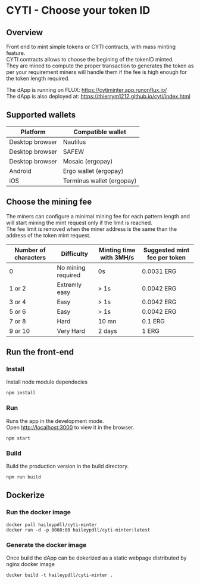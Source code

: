 # CYTI - Choose your token ID
## Overview
Front end to mint simple tokens or CYTI contracts, with mass minting feature.<br />
CYTI contracts allows to choose the begining of the tokenID minted.<br />
They are mined to compute the proper transaction to generates the token as per your requirement miners will handle them if the fee is high enough for the token length required.<br />

The dApp is running on FLUX: https://cytiminter.app.runonflux.io/<br />
The dApp is also deployed at: https://thierrym1212.github.io/cyti/index.html

## Supported wallets
|Platform            |Compatible wallet                                 |
|--------------------|--------------------------------------------------|
|Desktop browser     | Nautilus                                         |
|Desktop browser     | SAFEW                                            |
|Desktop browser     | Mosaic (ergopay)                                 |
|Android             | Ergo wallet (ergopay)                            |
|iOS                 | Terminus wallet (ergopay)                        |

## Choose the mining fee
The miners can configure a minimal mining fee for each pattern length and will start mining the mint request only if the limit is reached.<br />
The fee limit is removed when the miner address is the same than the address of the token mint request.

|Number of characters|Difficulty         |Minting time with 3MH/s|Suggested mint fee per token|
|--------------------|-------------------|-----------------------|----------------------------|
|0                   | No mining required| 0s                    | 0.0031 ERG                 |
|1 or 2              | Extremly easy     | > 1s                  | 0.0042 ERG                 |
|3 or 4              | Easy              | > 1s                  | 0.0042 ERG                 |
|5 or 6              | Easy              | > 1s                  | 0.0042 ERG                 |
|7 or 8              | Hard              | 10 mn                 | 0.1 ERG                    |
|9 or 10             | Very Hard         | 2 days                | 1 ERG                      |

## Run the front-end

### Install
Install node module dependecies

    npm install

### Run
Runs the app in the development mode.\
Open [http://localhost:3000](http://localhost:3000) to view it in the browser.

    npm start

### Build
Build the production version in the build directory.

    npm run build

## Dockerize
### Run the docker image
    docker pull haileypdll/cyti-minter
    docker run -d -p 8080:80 haileypdll/cyti-minter:latest

### Generate the docker image
Once build the dApp can be dokerized as a static webpage distributed by nginx docker image

    docker build -t haileypdll/cyti-minter .


